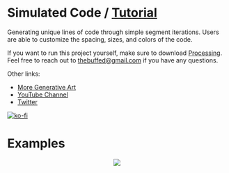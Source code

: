 # Simulated Code / [Tutorial](https://www.youtube.com/watch?v=3_7rxEQKCIk)

Generating unique lines of code through simple segment iterations. Users are able to customize the spacing, sizes, and colors of the code.

If you want to run this project yourself, make sure to download [Processing](processing.org). Feel free to reach out to thebuffed@gmail.com if you have any questions.

Other links:
- [More Generative Art](https://github.com/erdavids/Generative-Art)
- [YouTube Channel](https://www.youtube.com/channel/UCUrmX3SvpPerq-KAfGBrgGQ)
- [Twitter](https://twitter.com/TheBuffED)

[![ko-fi](https://www.ko-fi.com/img/githubbutton_sm.svg)](https://ko-fi.com/A0A6YGXL)

# Examples

<p align="center"><img src="https://github.com/erdavids/Simulated-Code/blob/master/Favorites/git-display.png"></p>
